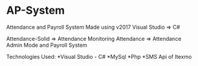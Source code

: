 # AP-System
Attendance and Payroll System
Made using v2017 Visual Studio => C#

Attendance-Solid => Attendance Monitoring
Attendance => Attendance Admin Mode and Payroll System

Technologies Used:
*Visual Studio - C#
*MySql
*Php
*SMS Api of Itexmo
